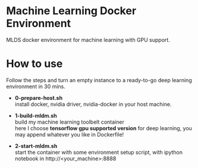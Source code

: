 # Machine Learning Docker Environment

MLDS docker environment for machine learning with GPU support.

# How to use

Follow the steps and turn an empty instance to a ready-to-go deep learning environment in 30 mins.

* **0-prepare-host.sh**   
  install docker, nvidia driver, nvidia-docker in your host machine.
  
* **1-build-mldm.sh**  
  build my machine learning toolbelt container  
  here I choose **tensorflow gpu supported version** for deep learning, you may append whatever you like in Dockerfile!
  
* **2-start-mldm.sh**  
  start the container with some environment setup script, with ipython notebook in http://<your_machine>:8888